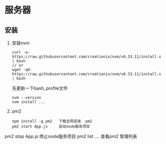 # 服务器

## 安装

1. 安装nvm 

   ```
   curl -o- https://raw.githubusercontent.com/creationix/nvm/v0.33.11/install.sh | bash
   // or
   wget -qO- https://raw.githubusercontent.com/creationix/nvm/v0.33.11/install.sh | bash
   ```
   
   先更新一下bash_profile文件
   
   ```
   nvm --version
   nvm install ...
   ```
   
   

2. pm2

   ```
   npm install -g pm2 	下载全局安装  pm2
   pm2 start App.js 	启动node服务项目
pm2 stop App.js 	停止node服务项目
   pm2 list .... 		查看pm2 管理列表
   ```
   
   





